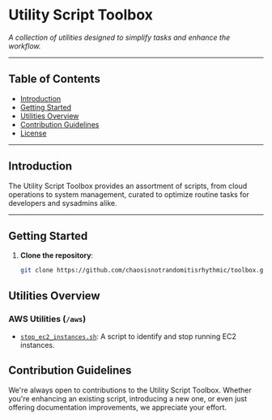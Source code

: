 # Utility Script Toolbox

*A collection of utilities designed to simplify tasks and enhance the workflow.*

---

## Table of Contents

- [Introduction](#introduction)
- [Getting Started](#getting-started)
- [Utilities Overview](#utilities-overview)
- [Contribution Guidelines](#contribution-guidelines)
- [License](#license)

---

## Introduction

The Utility Script Toolbox provides an assortment of scripts, from cloud operations to system management, curated to optimize routine tasks for developers and sysadmins alike.

---

## Getting Started

1. **Clone the repository**:
   ```bash
   git clone https://github.com/chaosisnotrandomitisrhythmic/toolbox.git
   ```


## Utilities Overview

### AWS Utilities (`/aws`)

- [`stop_ec2_instances.sh`](./aws/stop_ec2_instances.sh): A script to identify and stop running EC2 instances.


## Contribution Guidelines
We're always open to contributions to the Utility Script Toolbox. Whether you're enhancing an existing script, introducing a new one, or even just offering documentation improvements, we appreciate your effort.